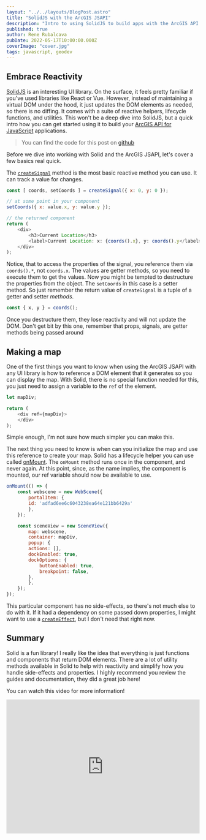 ```yaml
---
layout: "../../layouts/BlogPost.astro"
title: "SolidJS with the ArcGIS JSAPI"
description: "Intro to using SolidJS to build apps with the ArcGIS API for JavaScript"
published: true
author: Rene Rubalcava
pubDate: 2022-05-17T10:00:00.000Z
coverImage: "cover.jpg"
tags: javascript, geodev
---
```


## Embrace Reactivity

[SolidJS](https://www.solidjs.com/) is an interesting UI library. On the surface, it feels pretty familiar if you've used libraries like React or Vue. However, instead of maintaining a virtual DOM under the hood, it just updates the DOM elements as needed, so there is no diffing. It comes with a suite of reactive helpers, lifecycle functions, and utilities. This won't be a deep dive into SolidJS, but a quick intro how you can get started using it to build your [ArcGIS API for JavaScript](https://developers.arcgis.com/javascript/latest/) applications.

> You can find the code for this post on [github](https://github.com/odoe/jsapi-solidjs-simple)

Before we dive into working with Solid and the ArcGIS JSAPI, let's cover a few basics real quick.

The [`createSignal`](https://www.solidjs.com/docs/latest/api#createsignal) method is the most basic reactive method you can use. It can track a value for changes.

```js
const [ coords, setCoords ] = createSignal({ x: 0, y: 0 });

// at some point in your component
setCoords({ x: value.x, y: value.y });

// the returned component
return (
    <div>
        <h3>Current Location</h3>
        <label>Current Location: x: {coords().x}, y: coords().y</label>
    </div>
);
```

Notice, that to access the properties of the signal, you reference them via `coords().*`, not `coords.x`. The values are getter methods, so you need to execute them to get the values. Now you might be tempted to destructure the properties from the object. The `setCoords` in this case is a setter method. So just remember the return value of `createSignal` is a tuple of a getter and setter _methods_.

```js
const { x, y } = coords();
```

Once you destructure them, they lose reactivity and will not update the DOM. Don't get bit by this one, remember that props, signals, are getter methods being passed around

## Making a map

One of the first things you want to know when using the ArcGIS JSAPI with any UI library is how to reference a DOM element that it generates so you can display the map. With Solid, there is no special function needed for this, you just need to assign a variable to the `ref` of the element.

```js
let mapDiv;

return (
    <div ref={mapDiv}>
    </div>
);
```

Simple enough, I'm not sure how much simpler you can make this.

The next thing you need to know is when can you initialize the map and use this reference to create your map. Solid has a lifecycle helper you can use called [onMount](https://www.solidjs.com/docs/latest/api#onmount). The `onMount` method runs once in the component, and never again. At this point, since, as the name implies, the component is mounted, our ref variable should now be available to use.

```js
onMount(() => {
    const webscene = new WebScene({
        portalItem: {
        id: 'adfad6ee6c6043238ea64e121bb6429a'
        },
    });

    const sceneView = new SceneView({
        map: webscene,
        container: mapDiv,
        popup: {
        actions: [],
        dockEnabled: true,
        dockOptions: {
            buttonEnabled: true,
            breakpoint: false,
        },
        },
    });
});
```

This particular component has no side-effects, so there's not much else to do with it. If it had a dependency on some passed down properties, I might want to use a [`createEffect`](https://www.solidjs.com/docs/latest/api#createeffect), but I don't need that right now.

## Summary

Solid is a fun library! I really like the idea that everything is just functions and components that return DOM elements. There are a lot of utility methods available in Solid to help with reactivity and simplify how you handle side-effects and properties. I highly recommend you review the guides and documentation, they did a great job here!

You can watch this video for more information!

<iframe width="100%" height="350" src="https://www.youtube.com/embed/Bwjm4asSAMo" title="YouTube video player" frameborder="0" allow="accelerometer; autoplay; clipboard-write; encrypted-media; gyroscope; picture-in-picture" allowfullscreen></iframe>